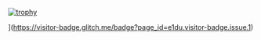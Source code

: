 [![trophy](https://github-profile-trophy.vercel.app/?username=e1du)](https://github.com/e1du/github-profile-trophy)


](https://visitor-badge.glitch.me/badge?page_id=e1du.visitor-badge.issue.1)
